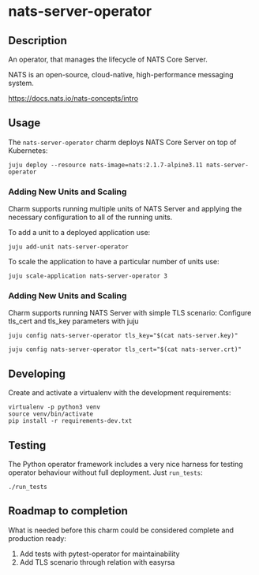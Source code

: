 # nats-server-operator

## Description

An operator, that manages the lifecycle of NATS Core Server.

NATS is an open-source, cloud-native, high-performance messaging system.

https://docs.nats.io/nats-concepts/intro

## Usage

The `nats-server-operator` charm deploys NATS Core Server  on top of Kubernetes:


    juju deploy --resource nats-image=nats:2.1.7-alpine3.11 nats-server-operator

### Adding New Units and Scaling

Charm supports running multiple units of NATS Server and applying the necessary configuration
to all of the running units.

To add a unit to a deployed application use:

    juju add-unit nats-server-operator

To scale the application to have a particular number of units use:

    juju scale-application nats-server-operator 3

### Adding New Units and Scaling

Charm supports running NATS Server with simple TLS scenario:
Configure tls_cert and tls_key parameters with juju

    juju config nats-server-operator tls_key="$(cat nats-server.key)"
    
    juju config nats-server-operator tls_cert="$(cat nats-server.crt)"

## Developing

Create and activate a virtualenv with the development requirements:

    virtualenv -p python3 venv
    source venv/bin/activate
    pip install -r requirements-dev.txt

## Testing

The Python operator framework includes a very nice harness for testing
operator behaviour without full deployment. Just `run_tests`:

    ./run_tests
    
## Roadmap to completion

What is needed before this charm could be considered complete
and production ready:

1. Add tests with pytest-operator for maintainability
2. Add TLS scenario through relation with easyrsa
